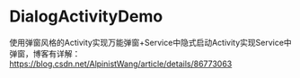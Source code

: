 # DialogActivityDemo
使用弹窗风格的Activity实现万能弹窗+Service中隐式启动Activity实现Service中弹窗，博客有详解：https://blog.csdn.net/AlpinistWang/article/details/86773063
